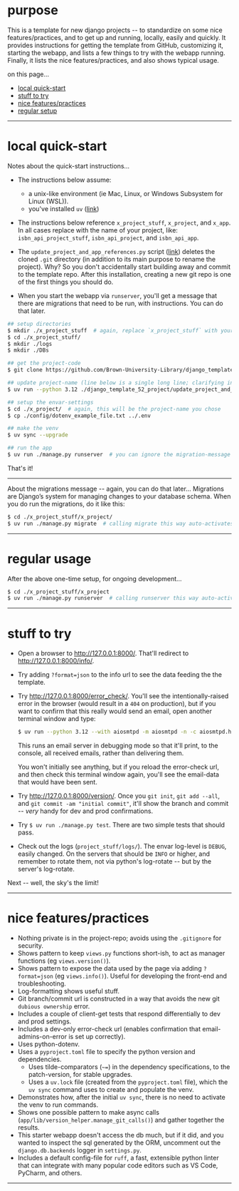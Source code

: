 # purpose

This is a template for new django projects -- to standardize on some nice features/practices, and to get up and running, locally, easily and quickly. It provides instructions for getting the template from GitHub, customizing it, starting the webapp, and lists a few things to try with the webapp running. Finally, it lists the nice features/practices, and also shows typical usage.

on this page...
- [local quick-start](#local-quick-start)
- [stuff to try](#stuff-to-try)
- [nice features/practices](#nice-featurespractices)
- [regular setup](#regular-setup)

--- 


# local quick-start

Notes about the quick-start instructions...

- The instructions below assume:
    - a unix-like environment (ie Mac, Linux, or Windows Subsystem for Linux (WSL)). 
    - you've installed `uv` ([link][uv_link])

- The instructions below reference `x_project_stuff`, `x_project`, and `x_app`. In all cases replace with the name of your project, like: `isbn_api_project_stuff`, `isbn_api_project`, and `isbn_api_app`.

- The `update_project_and_app_references.py` script ([link](https://github.com/Brown-University-Library/django_template_52_project/blob/main/update_project_and_app_references.py)) deletes the cloned `.git` directory (in addition to its main purpose to rename the project). Why? So you don't accidentally start building away and commit to the template repo. After this installation, creating a new git repo is one of the first things you should do.

- When you start the webapp via `runserver`, you'll get a message that there are migrations that need to be run, with instructions. You can do that later.

```bash
## setup directories
$ mkdir ./x_project_stuff  # again, replace `x_project_stuff` with your project-stuff directory name
$ cd ./x_project_stuff/
$ mkdir ./logs
$ mkdir ./DBs

## get the project-code
$ git clone https://github.com/Brown-University-Library/django_template_52_project.git

## update project-name (line below is a single long line; clarifying in case it wraps)
$ uv run --python 3.12 ./django_template_52_project/update_project_and_app_references.py --target_dir "./django_template_52_project/" --new_project_name "x_project" --new_app_name "x_app"  # again, replace `x_project` and `x_app` with your project and app names

## setup the envar-settings
$ cd ./x_project/  # again, this will be the project-name you chose
$ cp ./config/dotenv_example_file.txt ../.env

## make the venv
$ uv sync --upgrade

## run the app
$ uv run ./manage.py runserver  # you can ignore the migration-message for now
```

That's it!

---

About the migrations message -- again, you can do that later... Migrations are Django’s system for managing changes to your database schema. When you do run the migrations, do it like this:

```bash
$ cd ./x_project_stuff/x_project/
$ uv run ./manage.py migrate  # calling migrate this way auto-activates the venv
```

[uv_link]: <https://docs.astral.sh/uv/getting-started/installation/>

---


# regular usage

After the above one-time setup, for ongoing development...

```bash
$ cd ./x_project_stuff/x_project
$ uv run ./manage.py runserver  # calling runserver this way auto-activates the venv
```

---


# stuff to try

- Open a browser to <http://127.0.0.1:8000/>. That'll redirect to <http://127.0.0.1:8000/info/>. 

- Try adding `?format=json` to the info url to see the data feeding the the template.

- Try <http://127.0.0.1:8000/error_check/>. You'll see the intentionally-raised error in the browser (would result in a `404` on production), but if you want to confirm that this really would send an email, open another terminal window and type:
    ```bash
    $ uv run --python 3.12 --with aiosmtpd -m aiosmtpd -n -c aiosmtpd.handlers.Debugging --listen localhost:1026
    ```

    This runs an email server in debugging mode so that it'll print, to the console, all received emails, rather than delivering them.    

    You won't initially see anything, but if you reload the error-check url, and then check this terminal window again, you'll see the email-data that would have been sent.

- Try <http://127.0.0.1:8000/version/>. Once you `git init`, `git add --all`, and `git commit -am "initial commit"`, it'll show the branch and commit -- _very_ handy for dev and prod confirmations.

- Try `$ uv run ./manage.py test`. There are two simple tests that should pass.

- Check out the logs (`project_stuff/logs/`). The envar log-level is `DEBUG`, easily changed. On the servers that should be `INFO` or higher, and remember to rotate them, not via python's log-rotate -- but by the server's log-rotate.

Next -- well, the sky's the limit!

---


# nice features/practices

- Nothing private is in the project-repo; avoids using the `.gitignore` for security.
- Shows pattern to keep `views.py` functions short-ish, to act as manager functions (eg `views.version()`).
- Shows pattern to expose the data used by the page via adding `?format=json` (eg `views.info()`). Useful for developing the front-end and troubleshooting.
- Log-formatting shows useful stuff.
- Git branch/commit url is constructed in a way that avoids the new git `dubious ownership` error.
- Includes a couple of client-get tests that respond differentially to dev and prod settings.
- Includes a dev-only error-check url (enables confirmation that email-admins-on-error is set up correctly).
- Uses python-dotenv.
- Uses a `pyproject.toml` file to specify the python version and dependencies.
    - Uses tilde-comparators (`~=`) in the dependency specifications, to the patch-version, for stable upgrades.
    - Uses a `uv.lock` file (created from the `pyproject.toml` file), which the `uv sync` command uses to create and populate the venv.
- Demonstrates how, after the initial `uv sync`, there is no need to activate the venv to run commands.
- Shows one possible pattern to make async calls (`app/lib/version_helper.manage_git_calls()`) and gather together the results.
- This starter webapp doesn't access the db much, but if it did, and you wanted to inspect the sql generated by the ORM, uncomment out the `django.db.backends` logger in `settings.py`.
- Includes a default config-file for `ruff`, a fast, extensible python linter that can integrate with many popular code editors such as VS Code, PyCharm, and others.

---
